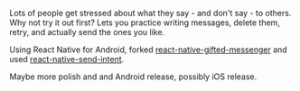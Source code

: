 
Lots of people get stressed about what they say - and don't say - to others. Why not try it out first?
Lets you practice writing messages, delete them, retry, and actually send the ones you like.

Using React Native for Android, forked [react-native-gifted-messenger](https://github.com/FaridSafi/react-native-gifted-messenger) and used [react-native-send-intent](https://www.npmjs.com/package/react-native-send-intent).

Maybe more polish and and Android release, possibly iOS release.
